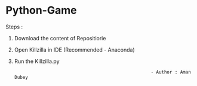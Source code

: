 # Python-Game

Steps : 
1. Download the content of Repositiorie
2. Open Killzilla in IDE (Recommended - Anaconda)
3. Run the Killzilla.py

                                                          - Author : Aman Dubey
